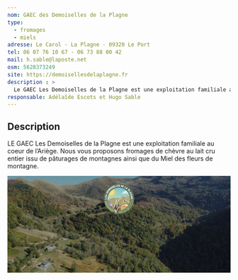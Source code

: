 ```yaml
---
nom: GAEC des Demoiselles de la Plagne
type: 
  - fromages
  - miels
adresse: Le Carol - La Plagne - 09320 Le Port
tel: 06 07 76 10 67 - 06 73 88 00 42
mail: h.sable@laposte.net
osm: 5628373249
site: https://demoisellesdelaplagne.fr
description : >
  Le GAEC Les Demoiselles de la Plagne est une exploitation familiale au coeur de l’Ariège. Nous vous proposons fromages de chèvre au lait cru entier issu de pâturages de montagnes ainsi que du Miel des fleurs de montagne.
responsable: Adélaîde Escots et Hugo Sable
---
```


## Description

LE GAEC Les Demoiselles de la Plagne est une exploitation familiale au coeur de l’Ariège. Nous vous proposons fromages de chèvre au lait cru entier issu de pâturages de montagnes ainsi que du Miel des fleurs de montagne.

![GAEC des Demoiselles de la Plagne](./media/demoiselles-de-la-plagne.jpg)
